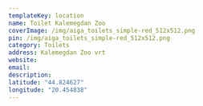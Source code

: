 ```yaml
---
templateKey: location
name: Toilet Kalemegdan Zoo
coverImage: /img/aiga_toilets_simple-red_512x512.png
pin: /img/aiga_toilets_simple-red_512x512.png
category: Toilets
address: Kalemegdan Zoo vrt
website:
email: 
description:
latitude: "44.824627"
longitude: "20.454838"
---
```

